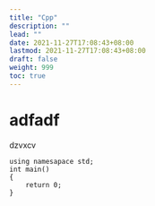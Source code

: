 ```yaml
---
title: "Cpp"
description: ""
lead: ""
date: 2021-11-27T17:08:43+08:00
lastmod: 2021-11-27T17:08:43+08:00
draft: false
weight: 999
toc: true
---
```


# adfadf
dzvxcv
```
using namesapace std;
int main()
{
	return 0;	
}
```
